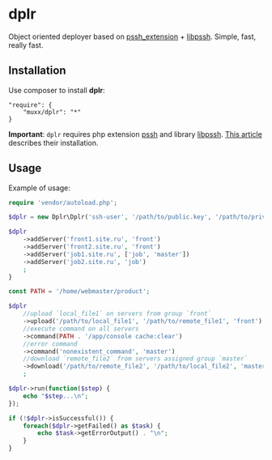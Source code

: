 dplr
====

Object oriented deployer based on [pssh_extension](https://github.com/badoo/pssh_extension) + [libpssh](https://github.com/badoo/libpssh). Simple, fast, really fast.

Installation
------
Use composer to install **dplr**:
```
"require": {
    "muxx/dplr": "*"
}
```
**Important**: `dplr` requires php extension [pssh](https://github.com/badoo/pssh_extension) and library [libpssh](https://github.com/badoo/libpssh). [This article](https://github.com/muxx/dplr/wiki/Install-ssh2,-libpssh-and-pssh-extension) describes their installation. 

Usage
-----

Example of usage:
```php
require 'vendor/autoload.php';

$dplr = new Dplr\Dplr('ssh-user', '/path/to/public.key', '/path/to/private.key');

$dplr
    ->addServer('front1.site.ru', 'front')
    ->addServer('front2.site.ru', 'front')
    ->addServer('job1.site.ru', ['job', 'master'])
    ->addServer('job2.site.ru', 'job')
    ;
}

const PATH = '/home/webmaster/product';

$dplr
    //upload `local_file1` on servers from group `front`
    ->upload('/path/to/local_file1', '/path/to/remote_file1', 'front')
    //execute command on all servers
    ->command(PATH . '/app/console cache:clear')
    //error command
    ->command('nonexistent_command', 'master')
    //download `remote_file2` from servers assigned group `master`
    ->download('/path/to/remote_file2', '/path/to/local_file2', 'master')
    ;

$dplr->run(function($step) {
    echo "$step...\n";
});

if (!$dplr->isSuccessful()) {
    foreach($dplr->getFailed() as $task) {
        echo $task->getErrorOutput() . "\n";
    }
}
```
